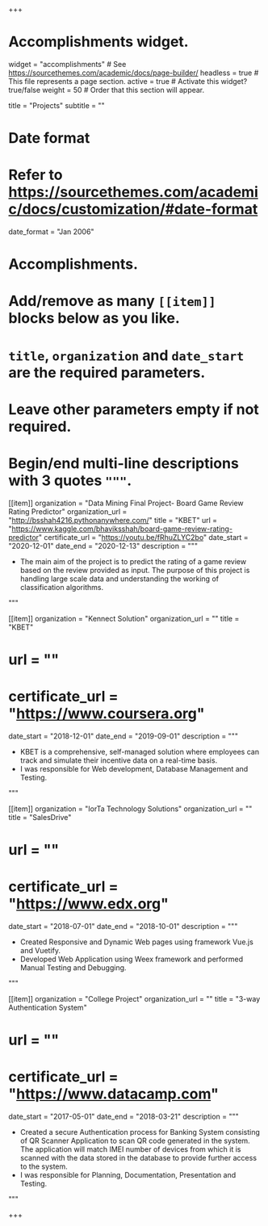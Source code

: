 +++
# Accomplishments widget.
widget = "accomplishments"  # See https://sourcethemes.com/academic/docs/page-builder/
headless = true  # This file represents a page section.
active = true  # Activate this widget? true/false
weight = 50  # Order that this section will appear.

title = "Projects"
subtitle = ""

# Date format
#   Refer to https://sourcethemes.com/academic/docs/customization/#date-format
date_format = "Jan 2006"

# Accomplishments.
#   Add/remove as many `[[item]]` blocks below as you like.
#   `title`, `organization` and `date_start` are the required parameters.
#   Leave other parameters empty if not required.
#   Begin/end multi-line descriptions with 3 quotes `"""`.

[[item]]
  organization = "Data Mining Final Project- Board Game Review Rating Predictor"
  organization_url = "http://bsshah4216.pythonanywhere.com/"
  title = "KBET"
  url = "https://www.kaggle.com/bhaviksshah/board-game-review-rating-predictor"
  certificate_url = "https://youtu.be/fRhuZLYC2bo"
  date_start = "2020-12-01"
  date_end = "2020-12-13"
  description = """

  *	The main aim of the project is to predict the rating of a game review based on the review provided as input. The purpose of this project is handling large scale data and understanding the working of classification algorithms.

  """

[[item]]
  organization = "Kennect Solution"
  organization_url = ""
  title = "KBET"
  # url = ""
  # certificate_url = "https://www.coursera.org"
  date_start = "2018-12-01"
  date_end = "2019-09-01"
  description = """

  *	KBET is a comprehensive, self-managed solution where employees can track and simulate their incentive data on a real-time basis.
  *	I was responsible for Web development, Database Management and Testing. 

  """
  

[[item]]
  organization = "IorTa Technology Solutions"
  organization_url = ""
  title = "SalesDrive"
  # url = ""
  # certificate_url = "https://www.edx.org"
  date_start = "2018-07-01"
  date_end = "2018-10-01"
  description = """

  *	Created Responsive and Dynamic Web pages using framework Vue.js and Vuetify.
  *	Developed Web Application using Weex framework and performed Manual Testing and Debugging.

  """
  
[[item]]
  organization = "College Project"
  organization_url = ""
  title = "3-way Authentication System"
  # url = ""
  # certificate_url = "https://www.datacamp.com"
  date_start = "2017-05-01"
  date_end = "2018-03-21"
  description = """

  *	Created a secure Authentication process for Banking System consisting of QR Scanner Application to scan QR code generated in the system. The application will match IMEI number of devices from which it is scanned with the data stored in the database to provide further access to the system.
  *	I was responsible for Planning, Documentation, Presentation and Testing.

  """



+++
